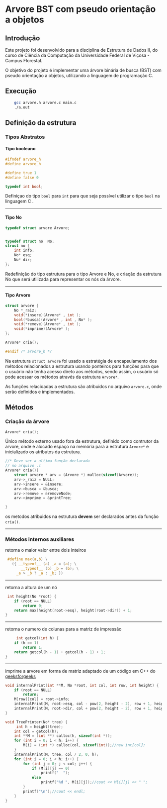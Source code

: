 # Arvore BST com pseudo orientação a objetos


## Introdução

Este projeto foi desenvolvido para a disciplina de Estrutura de Dados II, do curso de Ciência da Computação da Universidade Federal de Viçosa - Campus Florestal.

O objetivo do projeto é implementar uma árvore binária de busca (BST) com pseudo orientação a objetos, utilizando a linguagem de programação C.

## Execução

``` bash
    gcc arvore.h arvore.c main.c
    ./a.out
```

## Definição da estrutura

### Tipos Abstratos

#### Tipo booleano

``` c
#ifndef arvore_h
#define arvore_h

#define true 1
#define false 0

typedef int bool;
```

Definiçao do tipo `bool` para `int` para que seja possível utilizar o tipo `bool` na linguagem C
.

---

#### Tipo No

```c
typedef struct arvore Arvore;


typedef struct no  No;
struct no {
    int info;
    No* esq;
    No* dir;
};
```

Redefinição do tipo estrutura para o tipo Arvore e No, e criação da estrutura No que será utilizada para representar os nós da árvore.

---

#### Tipo Arvore

``` c
struct arvore {
    No *_raiz;
    void(*insere)(Arvore* , int );
    bool(*busca)(Arvore* , int , No* );
    void(*remove)(Arvore* , int );
    void(*imprime)(Arvore* );
};
```

```c
Arvore* cria();

#endif /* arvore_h */
```

Na estrutura `struct arvore` foi usado a estratégia de encapsulamento dos métodos relacionados a estrutura usando ponteiros para funções para que o usuário não tenha acesso direto aos métodos, sendo assim, o usuário só pode acessar os métodos através da estrutura `Arvore*`.

As funções relacioadas a estrutura são atribuidos no arquivo `arvore.c`, onde serão definidos e implementados.

## Métodos

### Criação da árvore

``` c
Arvore* cria();
```
Único método externo usado fora da estrutura, definido como contrutor da arvore, onde é alocado espaço na memória para a estrutura `Arvore*` e inicializado os atributos da estrutura.

``` c
//* Deve ser a ultima função declarada
// no arquivo .c
Arvore* cria(){
    struct arvore * arv = (Arvore *) malloc(sizeof(Arvore));
    arv->_raiz = NULL;
    arv->insere = &insere;
    arv->busca = &busca;
    arv->remove = &removeNode;
    arv->imprime = &printTree;

}
```
os metodos atribuidos na estrutura **devem** ser declarados antes da função `cria()`.

---

### Métodos internos auxiliares

retorna o maior valor entre dois inteiros


``` c
 #define max(a,b) \
   ({ __typeof__ (a) _a = (a); \
       __typeof__ (b) _b = (b); \
     _a > _b ? _a : _b; })

```

---

retorna a altura de um nó

``` c
 int height(No *root) {
    if (root == NULL)
        return 0;
    return max(height(root->esq), height(root->dir)) + 1;
}
```

---

retorna o numero de colunas para a matriz de impressão

``` c
     int getcol(int h) {
    if (h == 1)
        return 1;
    return getcol(h - 1) + getcol(h - 1) + 1;
}
```

---

imprime a arvore em forma de matriz adaptado de um código em C++ do [geeksforgeeks](https://www.geeksforgeeks.org/print-binary-tree-2-dimensions/)

``` c
void internalPrint(int **M, No *root, int col, int row, int height) {
    if (root == NULL)
        return;
    M[row][col] = root->info;
    internalPrint(M, root->esq, col - pow(2, height - 2), row + 1, height - 1);
    internalPrint(M, root->dir, col + pow(2, height - 2), row + 1, height - 1);
}

void TreePrinter(No* tree) {
     int h = height(tree);
    int col = getcol(h);
    int **M = (int **) calloc(h, sizeof(int *));
    for (int i = 0; i < h; i++) {
        M[i] = (int *) calloc(col, sizeof(int));//new int[col];
    }
    internalPrint(M, tree, col / 2, 0, h);
    for (int i = 0; i < h; i++) {
        for (int j = 0; j < col; j++) {
            if (M[i][j] == 0)
                printf("  ");
            else
                printf("%d ", M[i][j]);//cout << M[i][j] << " ";
        }
        printf("\n");//cout << endl;
    }
}
```
